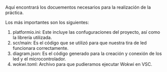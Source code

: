 Aquí encontrará los docuementos necesarios para la realización de la práctica.

Los más importantes son los siguientes:

1. platformio.ini: Este incluye las confuguraciones del proyecto, así como la librería utilizada.
2. scr/main: Es el código que se utilizó para que nuestra tira de led funcionara correctamente.
3. diagram.json: Es el código generado para la creación y conexión de los led y el microcontrolador.
4. wokwi.toml: Archivo para que pudieramos ejecutar Wokwi en VSC.
